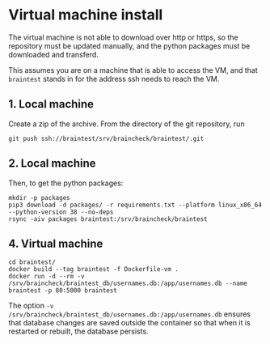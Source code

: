 # Virtual machine install

The virtual machine is not able to download over http or https, so the repository must be updated manually, and the python packages must be downloaded and transferd.

This assumes you are on a machine that is able to access the VM, and that `braintest` stands in for the address ssh needs to reach the VM.

## 1. Local machine

Create a zip of the archive. From the directory of the git repository, run

```
git push ssh://braintest/srv/braincheck/braintest/.git
```

## 2. Local machine

Then, to get the python packages:

```
mkdir -p packages
pip3 download -d packages/ -r requirements.txt --platform linux_x86_64 --python-version 38 --no-deps
rsync -aiv packages braintest:/srv/braincheck/braintest
```

## 4. Virtual machine

```
cd braintest/
docker build --tag braintest -f Dockerfile-vm .
docker run -d --rm -v /srv/braincheck/braintest_db/usernames.db:/app/usernames.db --name braintest -p 80:5000 braintest
```

The option `-v /srv/braincheck/braintest_db/usernames.db:/app/usernames.db` ensures that database changes are saved outside the container so that when it is restarted or rebuilt, the database persists.
